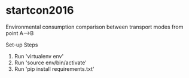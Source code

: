 # startcon2016
Environmental consumption comparison between transport modes from point A-->B

Set-up Steps

1. Run 'virtualenv env'
2. Run 'source env/bin/activate'
3. Run 'pip install requirements.txt'

